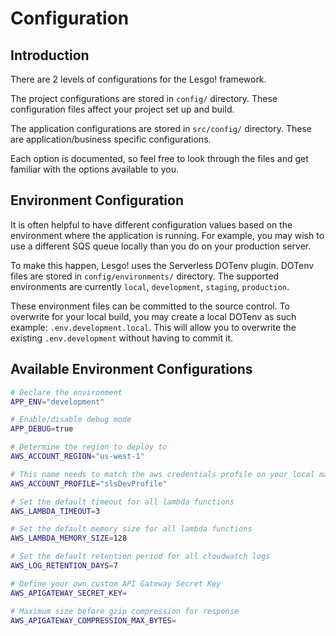 # Configuration

## Introduction

There are 2 levels of configurations for the Lesgo! framework. 

The project configurations are stored in `config/` directory. These configuration files affect your project set up and build.

The application configurations are stored in `src/config/` directory. These are application/business specific configurations.

Each option is documented, so feel free to look through the files and get familiar with the options available to you.

## Environment Configuration

It is often helpful to have different configuration values based on the environment where the application is running. For example, you may wish to use a different SQS queue locally than you do on your production server.

To make this happen, Lesgo! uses the Serverless DOTenv plugin. DOTenv files are stored in `config/environments/` directory. The supported environments are currently `local`, `development`, `staging`, `production`.

These environment files can be committed to the source control. To overwrite for your local build, you may create a local DOTenv as such example: `.env.development.local`. This will allow you to overwrite the existing `.env.development` without having to commit it.

## Available Environment Configurations

```bash
# Declare the environment
APP_ENV="development"

# Enable/disable debug mode
APP_DEBUG=true

# Determine the region to deploy to
AWS_ACCOUNT_REGION="us-west-1"

# This name needs to match the aws credentials profile on your local machine
AWS_ACCOUNT_PROFILE="slsDevProfile"

# Set the default timeout for all lambda functions
AWS_LAMBDA_TIMEOUT=3

# Set the default memory size for all lambda functions
AWS_LAMBDA_MEMORY_SIZE=128

# Set the default retention period for all cloudwatch logs
AWS_LOG_RETENTION_DAYS=7

# Define your own custom API Gateway Secret Key
AWS_APIGATEWAY_SECRET_KEY=

# Maximum size before gzip compression for response
AWS_APIGATEWAY_COMPRESSION_MAX_BYTES=
```
